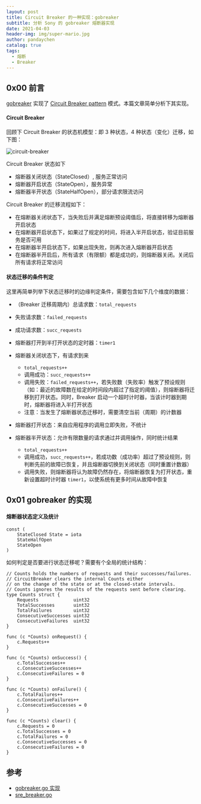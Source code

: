 ```yaml
---
layout: post
title: Circuit Breaker 的一种实现：gobreaker
subtitle: 分析 Sony 的 gobreaker 熔断器实现
date: 2021-04-03
header-img: img/super-mario.jpg
author: pandaychen
catalog: true
tags:
  - 熔断
  - Breaker
---
```


## 0x00 前言

[gobreaker](https://github.com/sony/gobreaker) 实现了 [Circuit Breaker pattern](<https://docs.microsoft.com/en-us/previous-versions/msp-n-p/dn589784(v=pandp.10)?redirectedfrom=MSDN>) 模式。本篇文章简单分析下其实现。

#### Circuit Breaker

回顾下 Circuit Breaker 的状态机模型：即 3 种状态，4 种状态（变化）迁移，如下图：

![circuit-breaker](https://raw.githubusercontent.com/pandaychen/pandaychen.github.io/master/blog_img/breaker/circuit-breaker.png)

Circuit Breaker 状态如下 <br>

- 熔断器关闭状态（StateClosed）, 服务正常访问
- 熔断器开启状态（StateOpen），服务异常
- 熔断器半开状态（StateHalfOpen），部分请求限流访问

Circuit Breaker 的迁移流程如下：

- 在熔断器关闭状态下，当失败后并满足熔断预设阈值后，将直接转移为熔断器开启状态
- 在熔断器开启状态下，如果过了规定的时间，将进入半开启状态，验证目前服务是否可用
- 在熔断器半开启状态下，如果出现失败，则再次进入熔断器开启状态
- 在熔断器半开启后，所有请求（有限额）都是成功的，则熔断器关闭。关闭后所有请求将正常访问

#### 状态迁移的条件判定

这里再简单列举下状态迁移时的边缘判定条件，需要包含如下几个维度的数据：

- （Breaker 迁移周期内）总请求数：`total_requests`
- 失败请求数：`failed_requests`
- 成功请求数：`succ_requests`
- 熔断器打开到半打开状态的定时器：`timer1`

- 熔断器关闭状态下，有请求到来

  - `total_requests++`
  - 调用成功：`succ_requests++`
  - 调用失败：`failed_requests++`，若失败数（失败率）触发了预设规则（如：最近的故障数在给定的时间段内超过了指定的阈值），则熔断器将迁移到打开状态。同时，Breaker 启动一个超时计时器，当该计时器到期时，熔断器将进入半打开状态
  - 注意：当发生了熔断器状态迁移时，需要清空当前（周期）的计数器

- 熔断器打开状态：来自应用程序的调用立即失败，不统计
- 熔断器半开状态：允许有限数量的请求通过并调用操作，同时统计结果
  - `total_requests++`
  - 调用成功，`succ_requests++`，若成功数（成功率）超过了预设规则，则判断先前的故障已恢复，并且熔断器切换到关闭状态（同时重置计数器）
  - 调用失败，则熔断器将认为故障仍然存在，将熔断器恢复为打开状态，重新设置超时计时器 `timer1`，以使系统有更多时间从故障中恢复

## 0x01 gobreaker 的实现

#### 熔断器状态定义及统计

```golang
const (
	StateClosed State = iota
	StateHalfOpen
	StateOpen
)
```

如何判定是否要进行状态迁移呢？需要有个全局的统计结构：

```golang
// Counts holds the numbers of requests and their successes/failures.
// CircuitBreaker clears the internal Counts either
// on the change of the state or at the closed-state intervals.
// Counts ignores the results of the requests sent before clearing.
type Counts struct {
	Requests             uint32
	TotalSuccesses       uint32
	TotalFailures        uint32
	ConsecutiveSuccesses uint32
	ConsecutiveFailures  uint32
}

func (c *Counts) onRequest() {
	c.Requests++
}

func (c *Counts) onSuccess() {
	c.TotalSuccesses++
	c.ConsecutiveSuccesses++
	c.ConsecutiveFailures = 0
}

func (c *Counts) onFailure() {
	c.TotalFailures++
	c.ConsecutiveFailures++
	c.ConsecutiveSuccesses = 0
}

func (c *Counts) clear() {
	c.Requests = 0
	c.TotalSuccesses = 0
	c.TotalFailures = 0
	c.ConsecutiveSuccesses = 0
	c.ConsecutiveFailures = 0
}
```

## 参考

- [gobreaker.go 实现](https://github.com/sony/gobreaker/blob/master/gobreaker.go)
- [sre_breaker.go](https://github.com/go-kratos/kratos/blob/master/pkg/net/netutil/breaker/sre_breaker.go)
